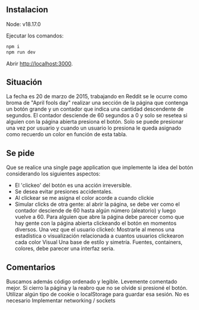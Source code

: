 
## Instalacion

Node: v18.17.0

Ejecutar los comandos:

```bash
npm i
npm run dev
```

Abrir [http://localhost:3000](http://localhost:3000).


## Situación

La fecha es 20 de marzo de 2015, trabajando en Reddit se le ocurre como
broma de "April fools day" realizar una sección de la página que contenga un botón grande
y un contador que indica una cantidad descendente de segundos.
El contador desciende de 60 segundos a 0 y solo se resetea si alguien con la página abierta
presiona el botón.
Solo se puede presionar una vez por usuario y cuando un usuario lo presiona le queda
asignado como recuerdo un color en función de esta tabla.
## Se pide
Que se realice una single page application que implemente la idea del botón
considerando los siguientes aspectos:
- El 'clickeo' del botón es una acción irreversible.
- Se desea evitar presiones accidentales.
- Al clickear se me asigna el color acorde a cuando clickie
- Simular clicks de otra gente: al abrir la página, se debe ver como el contador
desciende de 60 hasta algún número (aleatorio) y luego vuelve a 60.
Para alguien que abre la página debe parecer como que hay gente con la página abierta
clickeando el botón en momentos diversos.
Una vez que el usuario clickeó: Mostrarle al menos una estadística o visualización
relacionada a cuantos usuarios clickearon cada color
Visual
Una base de estilo y simetría. Fuentes, containers, colores, debe parecer una interfaz seria.
## Comentarios
Buscamos además código ordenado y legible. Levemente comentado mejor.
Si cierro la página y la reabro que no se olvide si presioné el botón.
Utilizar algún tipo de cookie o localStorage para guardar esa sesión. No es necesario
Implementar networking / sockets
